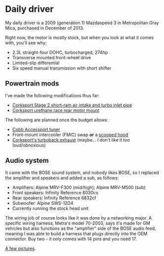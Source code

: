 <!-- vim: set ft=markdown -->
<!-- title: cars / mazdaspeed3 -->

# Daily driver

My daily driver is a 2009 (generation 1) Mazdaspeed 3 in Metropolitan Gray Mica, purchased in December of 2013.

Right now, the motor is mostly stock, but when you look at what it comes with, you'll see why:

* 2.3L straight-four DOHC, turbocharged, 274hp
* Transverse mounted front-wheel drive
* Limited-slip differential
* Six speed manual transmission with short shifter

## Powertrain mods

I've made the following modifications thus far:

* [Corksport Stage 2 short-ram air intake and turbo inlet pipe](http://www.corksport.com/corksport-power-series-short-ram-intake-2010-mazdaspeed-3.html)
* [Corksport urethane race rear motor mount](http://www.corksport.com/corksport-mazdaspeed-3-mazda-3-race-rear-motor-mount.html)


The following are planned once the budget allows:

* [Cobb Accessport tuner](http://www.cobbtuning.com/MAZDASPEED-Accessport-V3-p/ap3-maz-002.htm)
* Front-mount intercooler (FMIC) swap **or** a [scooped hood](http://www.streetunit.com/DG_Motorsports_Vented_Hood_for_07_09_Mazdaspeed_3_p/50-68-3000.htm)
* [Corksport's turboback exhaust](http://www.corksport.com/corksport-power-series-mazdaspeed-3-turbo-back-exhaust-system.html) (maybe... I don't like it too loud/obnoxious)

## Audio system

It came with the BOSE sound system, and nobody likes BOSE, so I replaced the amplifier and speakers and added a sub, as follows:

* Amplifiers: Alpine MRV-F300 (mid/high); Alpine MRV-M500 (sub)
* Front speakers: Infinity Reference 6030cs
* Rear speakers: Infinity Reference 6832cf
* Subwoofer: Alpine SWS-12D4
* Currently running the stock head unit

The wiring job of course looks like it was done by a networking major. A specific wiring harness, Metra's model 70-2003, says it's made for GM vehicles but also functions as the "amplifier" side of the BOSE audio feed, meaning I was able to build a harness that plugs directly into the OEM connector. Buy two - it only comes with 14 pins and you need 17.

[A few pictures](http://img.fuhry.com/a/XcvST).
